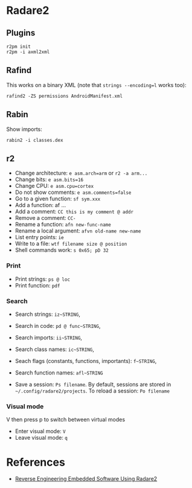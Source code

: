 # Radare2

## Plugins

```
r2pm init
r2pm -i axml2xml
```

## Rafind

This works on a binary XML (note that `strings --encoding=l` works too):
```
rafind2 -ZS permissions AndroidManifest.xml
```

## Rabin

Show imports:
```
rabin2 -i classes.dex
```

## r2

- Change architecture: `e asm.arch=arm` or `r2 -a arm...`
- Change bits: `e asm.bits=16`
- Change CPU: `e asm.cpu=cortex`
- Do not show comments: `e asm.comments=false`
- Go to a given function: `sf sym.xxx`
- Add a function: af ...
- Add a comment: `CC this is my comment @ addr`
- Remove a comment: `CC-`
- Rename a function: `afn new-func-name`
- Rename a local argument: `afvn old-name new-name`
- List entry points: `ie`
- Write to a file: `wtf filename size @ position`
- Shell commands work: `s 0x65; pD 32`


### Print

- Print strings: `ps @ loc`
- Print function: `pdf`

### Search


- Search strings: `iz~STRING`,
- Search in code: `pd @ func~STRING`,
- Search imports: `ii~STRING`,
- Search class names: `ic~STRING`,
- Seach flags (constants, functions, importants): `f~STRING`,
- Search function names: `afl~STRING`

- Save a session: `Ps filename`. By default, sessions are stored in `~/.config/radare2/projects`. To reload a session: `Po filename`


### Visual mode

V then press p to switch between virtual modes

- Enter visual mode: `V`
- Leave visual mode: `q`


# References

- [Reverse Engineering Embedded Software Using Radare2](http://radare.org/get/r2embed-auckland2015.pdf)


